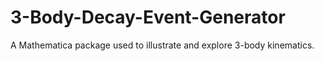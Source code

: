 # 3-Body-Decay-Event-Generator
A Mathematica package used to illustrate and explore 3-body kinematics. 
